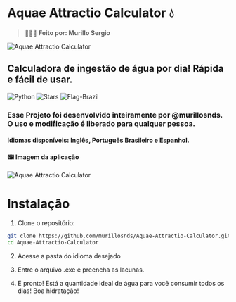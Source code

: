 # Aquae Attractio Calculator 💧

> 👨🏻‍💻 **Feito por: Murillo Sergio**

![Aquae Attractio Calculator](https://i.imgur.com/OT9SZ1J.png)

## Calculadora de ingestão de água por dia! Rápida e fácil de usar.

![Python](https://img.shields.io/badge/FEITO_EM%20PYTHON-100000?style=flat-square&logo=PYTHON&logoColor=FFFFFF&labelColor=000000&color=006E86) 
![Stars](https://img.shields.io/github/stars/murillosnds/Aquae-Attractio-Calculator)
![Flag-Brazil](https://raw.githubusercontent.com/pedromxavier/flag-badges/main/badges/BR.svg)

### Esse Projeto foi desenvolvido inteiramente por @murillosnds. O uso e modificação é liberado para qualquer pessoa.

#### Idiomas disponíveis: Inglês, Português Brasileiro e Espanhol. 

#### 🖼️ Imagem da aplicação
![Aquae Attractio Calculator](https://i.ibb.co/RkQynZy8/calculator-aquae.png)

# Instalação
1. Clone o repositório:

```bash
git clone https://github.com/murillosnds/Aquae-Attractio-Calculator.git
cd Aquae-Attractio-Calculator
```

2. Acesse a pasta do idioma desejado

3. Entre o arquivo .exe e preencha as lacunas.

4. E pronto! Está a quantidade ideal de água para você consumir todos os dias! Boa hidratação!

